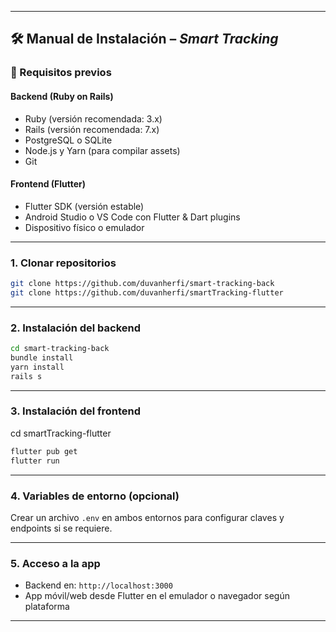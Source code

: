 
---

## 🛠️ Manual de Instalación – *Smart Tracking*

### 🔧 Requisitos previos

#### Backend (Ruby on Rails)

* Ruby (versión recomendada: 3.x)
* Rails (versión recomendada: 7.x)
* PostgreSQL o SQLite
* Node.js y Yarn (para compilar assets)
* Git

#### Frontend (Flutter)

* Flutter SDK (versión estable)
* Android Studio o VS Code con Flutter & Dart plugins
* Dispositivo físico o emulador

---

### 1. **Clonar repositorios**

```bash
git clone https://github.com/duvanherfi/smart-tracking-back
git clone https://github.com/duvanherfi/smartTracking-flutter
```

---

### 2. **Instalación del backend**

```bash
cd smart-tracking-back
bundle install
yarn install
rails s
```

---

### 3. **Instalación del frontend**
cd smartTracking-flutter
```bash
flutter pub get
flutter run
```

---

### 4. **Variables de entorno (opcional)**

Crear un archivo `.env` en ambos entornos para configurar claves y endpoints si se requiere.

---

### 5. **Acceso a la app**

* Backend en: `http://localhost:3000`
* App móvil/web desde Flutter en el emulador o navegador según plataforma

---
